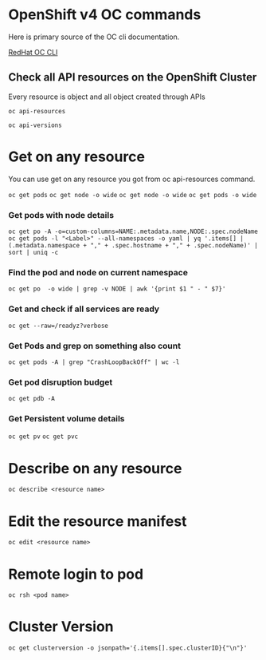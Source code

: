 # OpenShift v4 OC commands 
Here is primary source of the OC cli documentation.

[RedHat OC CLI](https://docs.openshift.com/container-platform/4.12/cli_reference/index.html)

## Check all API resources on the OpenShift Cluster
Every resource is object and all object created through APIs

```oc api-resources```

```oc api-versions```

# Get on any resource
You can use get on any resource you got from oc api-resources command.

```oc get pods```
```oc get node -o wide```
```oc get node -o wide```
```oc get pods -o wide```

### Get pods with node details
```oc get po -A -o=custom-columns=NAME:.metadata.name,NODE:.spec.nodeName```
```oc get pods -l "<Label>" --all-namespaces -o yaml | yq '.items[] | (.metadata.namespace + "," + .spec.hostname + "," + .spec.nodeName)' | sort | uniq -c```

### Find the pod and node on current namespace
```oc get po  -o wide | grep -v NODE | awk '{print $1 " - " $7}' ```

### Get and check if all services are ready
```oc get --raw=/readyz?verbose```

### Get Pods and grep on something also count
```oc get pods -A | grep "CrashLoopBackOff" | wc -l```

### Get pod disruption budget 
```oc get pdb -A```

### Get Persistent volume details
```oc get pv```
```oc get pvc```

# Describe on any resource
```oc describe <resource name>```

# Edit the resource manifest
```oc edit <resource name>```

# Remote login to pod
```oc rsh <pod name> ```

# Cluster Version
```oc get clusterversion -o jsonpath='{.items[].spec.clusterID}{"\n"}'```

# 
